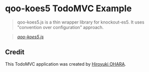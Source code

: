 # qoo-koes5 TodoMVC Example

> qoo-koes5.js is a thin wrapper library for knockout-es5. It uses "convention over configuration" approach.

> _[qoo-koes5.js](https://github.com/no22/qoo-koes5)_

## Credit

This TodoMVC application was created by [Hiroyuki OHARA](https://github.com/no22).
